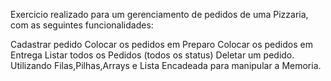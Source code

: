 Exercicio realizado para um gerenciamento de pedidos de uma Pizzaria, com as seguintes funcionalidades:

Cadastrar pedido
Colocar os pedidos em Preparo
Colocar os pedidos em Entrega
Listar todos os Pedidos (todos os status)
Deletar um pedido.
Utilizando Filas,Pilhas,Arrays e Lista Encadeada para manipular a Memoria.
